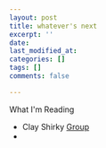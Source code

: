 ```yaml
---
layout: post
title: whatever's next
excerpt: ''
date: 
last_modified_at: 
categories: []
tags: []
comments: false

---
```

What I'm Reading

* Clay Shirky [Group](https://www.gwern.net/docs/technology/2005-shirky-agroupisitsownworstenemy.pdf)
* 